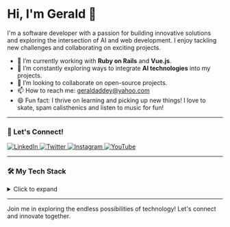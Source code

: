 # Hi, I'm Gerald 👋

I'm a software developer with a passion for building innovative solutions and exploring the intersection of AI and web development. I enjoy tackling new challenges and collaborating on exciting projects.

- 🔭 I’m currently working with **Ruby on Rails** and **Vue.js**.
- 🌱 I’m constantly exploring ways to integrate **AI technologies** into my projects.
- 👯 I’m looking to collaborate on open-source projects.
- 📫 How to reach me: [geraldaddey@yahoo.com](mailto:geraldaddey@yahoo.com)
- 😄 Fun fact: I thrive on learning and picking up new things! I love to skate, spam calisthenics and listen to music for fun!

---

### 🔗 Let's Connect!

<p align="left">
  <a href="https://www.linkedin.com/in/geraldaddey/" target="_blank">
    <img src="https://img.shields.io/badge/LinkedIn-Connect-blue?style=for-the-badge&logo=linkedin" alt="LinkedIn">
  </a>
  <a href="https://x.com/iamgak" target="_blank">
    <img src="https://img.shields.io/badge/Twitter-Follow-blue?style=for-the-badge&logo=twitter" alt="Twitter">
  </a>
  <a href="https://www.instagram.com/iamgak/" target="_blank">
    <img src="https://img.shields.io/badge/Instagram-Follow-orange?style=for-the-badge&logo=instagram" alt="Instagram">
  </a>
  <a href="https://www.youtube.com/c/QuansahTVchannel" target="_blank">
    <img src="https://img.shields.io/badge/YouTube-Subscribe-red?style=for-the-badge&logo=youtube" alt="YouTube">
  </a>
</p>

---

### 🛠️ My Tech Stack

<details>
  <summary>Click to expand</summary>
  
  <h4>Co-Intelligence</h4>
  <p>
    <img src="https://img.shields.io/badge/Cursor-0475B5?style=for-the-badge" alt="Cursor"/>
    <img src="https://img.shields.io/badge/Hugging_Face-FFD166?style=for-the-badge" alt="Hugging Face"/>
    <img src="https://img.shields.io/badge/MCP_Protocol-00427E?style=for-the-badge" alt="MCP Protocol"/>
    <img src="https://img.shields.io/badge/Claude-9B59B6?style=for-the-badge" alt="Claude"/>
    <img src="https://img.shields.io/badge/OpenAI-412991?style=for-the-badge" alt="OpenAI"/>
    <img src="https://img.shields.io/badge/Google_Gemini-4285F4?style=for-the-badge" alt="Google Gemini"/>
    <img src="https://img.shields.io/badge/Mistral-00A67E?style=for-the-badge" alt="Mistral"/>
  </p>

  <h4>Terminal</h4>
  <p>
    <img src="https://img.shields.io/badge/Vim-019733?style=for-the-badge" alt="Vim"/>
    <img src="https://img.shields.io/badge/Oh_My_Zsh-1A1A1A?style=for-the-badge" alt="Oh My Zsh"/>
    <img src="https://img.shields.io/badge/Gemini_CLI-3367D6?style=for-the-badge" alt="Gemini CLI"/>
    <img src="https://img.shields.io/badge/Claude_Code-8E44AD?style=for-the-badge" alt="Claude Code"/>
    <img src="https://img.shields.io/badge/thefuck-FF5F56?style=for-the-badge" alt="thefuck"/>
  </p>

  <h4>Languages</h4>
  <p>
    <img src="https://img.shields.io/badge/-JavaScript-yellow?style=for-the-badge&logo=javascript&logoColor=white" alt="JavaScript"/>
    <img src="https://img.shields.io/badge/-TypeScript-007ACC?style=for-the-badge&logo=typescript&logoColor=white" alt="TypeScript"/>
    <img src="https://img.shields.io/badge/-Ruby-CC342D?style=for-the-badge&logo=ruby&logoColor=white" alt="Ruby"/>
    <img src="https://img.shields.io/badge/-Elixir-4B275F?style=for-the-badge&logo=elixir&logoColor=white" alt="Elixir"/>
    <img src="https://img.shields.io/badge/-Python-3776AB?style=for-the-badge&logo=python&logoColor=white" alt="Python"/>
    <img src="https://img.shields.io/badge/SQL-025E8C?style=for-the-badge&logo=amazon-dynamodb&logoColor=white" alt="SQL"/>
  </p>

  <h4>Frameworks & Libraries</h4>
  <p>
    <img src="https://img.shields.io/badge/Vue.js-4FC08D?style=for-the-badge&logo=vue.js&logoColor=white" alt="Vue.js"/>
    <img src="https://img.shields.io/badge/-Ruby%20on%20Rails-CC0000?style=for-the-badge&logo=ruby-on-rails&logoColor=white" alt="Ruby on Rails"/>
    <img src="https://img.shields.io/badge/-Sinatra-CC342D?style=for-the-badge&logo=sinatra&logoColor=white" alt="Sinatra"/>
    <img src="https://img.shields.io/badge/Quasar-1976D2?style=for-the-badge&logo=quasar&logoColor=white" alt="Quasar"/>
    <img src="https://img.shields.io/badge/-Effectjs-FF4081?style=for-the-badge&logo=effectjs&logoColor=white" alt="Effectjs"/>
    <img src="https://img.shields.io/badge/React-61DAFB?style=for-the-badge&logo=react&logoColor=white" alt="React"/>
    <img src="https://img.shields.io/badge/Next.js-000000?style=for-the-badge&logo=next.js&logoColor=white" alt="Next.js"/>
    <img src="https://img.shields.io/badge/React_Native-61DAFB?style=for-the-badge&logo=react&logoColor=white" alt="React Native"/>
    <img src="https://img.shields.io/badge/Express.js-000000?style=for-the-badge&logo=express&logoColor=white" alt="Express"/>
    <img src="https://img.shields.io/badge/-FastAPI-009688?style=for-the-badge&logo=fastapi&logoColor=white" alt="FastAPI"/>
    <img src="https://img.shields.io/badge/-Node.js-43853D?style=for-the-badge&logo=node.js&logoColor=white" alt="Node.js"/>
  </p>

  <h4>Platforms, Tools & DevOps</h4>
  <p>
    <img src="https://img.shields.io/badge/-Linux-FCC624?style=for-the-badge&logo=linux&logoColor=black" alt="Linux"/>
    <img src="https://img.shields.io/badge/Google%20Cloud-4285F4?style=for-the-badge&logo=google-cloud&logoColor=white" alt="Google Cloud"/>
    <img src="https://img.shields.io/badge/-Clasp-4285F4?style=for-the-badge&logo=google&logoColor=white" alt="Clasp"/>
    <img src="https://img.shields.io/badge/-Google%20Apps%20Script-34A853?style=for-the-badge&logo=google&logoColor=white" alt="Google Apps Script"/>
    <img src="https://img.shields.io/badge/-PostgreSQL-336791?style=for-the-badge&logo=postgresql&logoColor=white" alt="PostgreSQL"/>
    <img src="https://img.shields.io/badge/-MS%20SQL%20Server-CC2927?style=for-the-badge&logo=microsoft-sql-server&logoColor=white" alt="MS SQL Server"/>
    <img src="https://img.shields.io/badge/AWS-232F3E?style=for-the-badge&logo=amazon-aws&logoColor=white" alt="AWS"/>
    <img src="https://img.shields.io/badge/Docker-2496ED?style=for-the-badge&logo=docker&logoColor=white" alt="Docker"/>
    <img src="https://img.shields.io/badge/Kubernetes-326CE5?style=for-the-badge&logo=kubernetes&logoColor=white" alt="Kubernetes"/>
    <img src="https://img.shields.io/badge/GitHub%20CI-181717?style=for-the-badge&logo=github&logoColor=white" alt="GitHub CI"/>
    <img src="https://img.shields.io/badge/Capistrano-E03C31?style=for-the-badge&logo=capistrano&logoColor=white" alt="Capistrano"/>
  </p>
</details>

---

Join me in exploring the endless possibilities of technology! Let's connect and innovate together.
